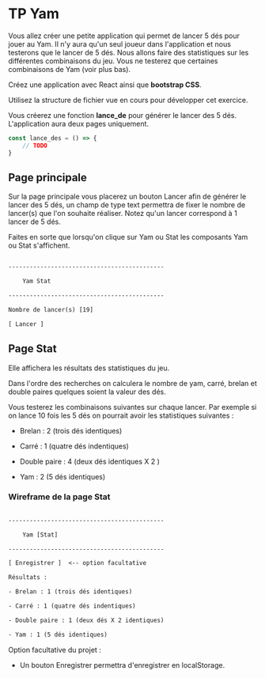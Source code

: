 # TP Yam

Vous allez créer une petite application qui permet de lancer 5 dés pour jouer au Yam. Il n'y aura qu'un seul joueur dans l'application et nous testerons que le lancer de 5 dés. Nous allons faire des statistiques sur les différentes combinaisons du jeu. Vous ne testerez que certaines combinaisons de Yam (voir plus bas).

Créez une application avec React ainsi que **bootstrap CSS**.

Utilisez la structure de fichier vue en cours pour développer cet exercice.

Vous créerez une fonction **lance_de** pour générer le lancer des 5 dés. L'application aura deux pages uniquement.

```js
const lance_des = () => { 
    // TODO
}
```

## Page principale

Sur la page principale vous placerez un bouton Lancer afin de générer le lancer des 5 dés, un champ de type text permettra de fixer le nombre de lancer(s) que l'on souhaite réaliser. Notez qu'un lancer correspond à 1 lancer de 5 dés. 

Faites en sorte que lorsqu'on clique sur Yam ou Stat les composants Yam ou Stat s'affichent.

```txt

--------------------------------------------

    Yam Stat

--------------------------------------------

Nombre de lancer(s) [19]

[ Lancer ]

```

## Page Stat

Elle affichera les résultats des statistiques du jeu.

Dans l'ordre des recherches on calculera le nombre de yam, carré, brelan et double paires quelques soient la valeur des dés.

Vous testerez les combinaisons suivantes sur chaque lancer. Par exemple si on lance 10 fois les 5 dés on pourrait avoir les statistiques suivantes :

- Brelan : 2 (trois dés identiques)

- Carré : 1 (quatre dés indentiques)

- Double paire : 4 (deux dés identiques X 2 )

- Yam : 2 (5 dés identiques)

### Wireframe de la page Stat

```txt

--------------------------------------------

    Yam [Stat]

--------------------------------------------

[ Enregistrer ]  <-- option facultative

Résultats : 

- Brelan : 1 (trois dés identiques)

- Carré : 1 (quatre dés indentiques)

- Double paire : 1 (deux dés X 2 identiques)

- Yam : 1 (5 dés identiques)

```


Option facultative du projet :

- Un bouton Enregistrer permettra d'enregistrer en localStorage.